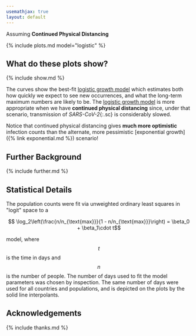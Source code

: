 ```yaml
---
usemathjax: true
layout: default
---
```


Assuming **Continued Physical Distancing**

{% include plots.md model="logistic" %}

## What do these plots show?

{% include show.md %}

The curves show the best-fit [logistic growth model](https://youtu.be/Kas0tIxDvrg) which estimates both how quickly we expect to see new occurrences, and what the long-term maximum numbers are likely to be. The [logistic growth model](https://youtu.be/Kas0tIxDvrg) is more appropriate when we have **continued physical distancing** since, under that scenario, transmission of *SARS-CoV-2*{:.sc} is considerably slowed.

Notice that continued physical distancing gives **much more optimistic** infection counts than the alternate, more pessimistic [exponential growth]({% link exponential.md %}) scenario!

## Further Background

{% include further.md %}

## Statistical Details

The population counts were fit via unweighted ordinary least squares in "logit" space to a

$$ \log_2\left(\frac{n/n_{\text{max}}}{1 - n/n_{\text{max}}}\right) = \beta_0 + \beta_1\cdot t$$

model, where $$t$$ is the time in days and $$n$$ is the number of people. The number of days used to fit the model parameters was chosen by inspection. The same number of days were used for all countries and populations, and is depicted on the plots by the solid line interpolants.

## Acknowledgements

{% include thanks.md %}
